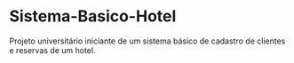 # Sistema-Basico-Hotel
Projeto universitário iniciante de um sistema básico de cadastro de clientes e reservas de um hotel.
